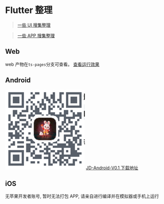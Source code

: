 # Flutter 整理

> [一些 UI 搜集整理](./example_normal/iamfine/flutter_ui/screenshots.md)

> [一些 APP 搜集整理](./example_normal/iamfine/flutter_app/screenshots.md)

## Web

web 产物在`ts-pages`分支可查看。
[查看运行效果](https://miaopasiflutter.github.io/AwesomeProject/#/index)

## Android

![one_download](./screenshots/app_download.jpg)
[JD-Android-V0.1 下载地址](https://www.pgyer.com/1lJA)

## iOS

无苹果开发者账号, 暂时无法打包 APP, 请亲自进行编译并在模拟器或手机上运行
